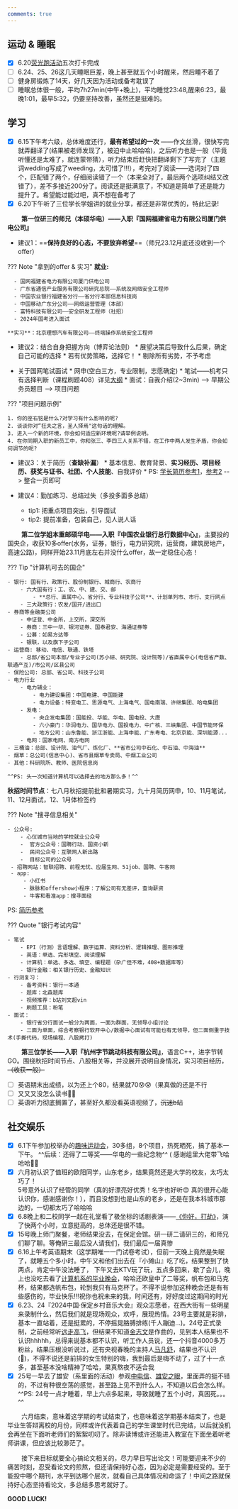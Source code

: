 ```yaml
---
comments: true
---
```



## 运动 & 睡眠

- [x] 6.20[荧光跑活动](https://mp.weixin.qq.com/s/W8T8CRpj7S-xnDkVrOMP3g)五次打卡完成
- [ ] 6.24、25、26这几天睡眠巨差，晚上甚至就五个小时醒来，然后睡不着了
- [ ] 健身房锻炼了14天，好几天因为活动或备考耽误了
- [ ] 睡眠总体很一般，平均7h27min(中午+晚上)，平均睡觉23:48,醒来6:23，最晚1:01，最早5:32，仍要坚持改善，虽然还是挺难的。

## 学习

- [x] 6.15下午考六级，总体难度还行，**最有希望过的一次** ——作文丝滑，很快写完就弄翻译了(结果被老师发现了，被迫中止哈哈哈)，之后听力也是一般（毕竟听懂还是太难了，就连蒙带猜），听力结束后赶快把翻译剩下了写完了（主题词wedding写成了weeding，太可惜了!!!），考完对了阅读——选词对了四个，匹配错了两个，仔细阅读错了一个（本来全对了，最后两个选项纠结又改错了），差不多接近200分了。阅读还是挺满意了，不知道是简单了还是能力提升了。希望能过能过吧，真不想在备考了
- [x] 6.20下午听了三位学长学姐讲的就业分享，都还是非常优秀的，特此记录!

&nbsp; &nbsp; &nbsp; &nbsp; **第一位研三的师兄（本硕华电）——入职『国网福建省电力有限公司厦门供电公司』**

  - 建议1：==**保持良好的心态，不要放弃希望**==（师兄23.12月底还没收到一个offer）

??? Note "拿到的offer & 实习"
    **就业:**

      - 国网福建省电力有限公司厦门供电公司
      - 广东省通信产业服务有限公司研究总院——系统及网络安全工程师
      - 中国农业银行福建省分行——省分行本部信息科技岗
      - 中国移动广东分公司——网络运营管理（本部）
      - 富特科技有限公司——安全研发工程师（社招）
      - 2024年国考进入面试

    **实习**：北京理想汽车有限公司——终端操作系统安全工程师 

- 建议2：结合自身把握方向（博弈论法则）
      * 展望决策后导致什么后果，确定自己可能的选择
      * 若有优势策略，选择它！
      * 剔除所有劣势，不予考虑

- 关于国网笔试面试
      * 网申(空白三方，专业限制，志愿确定)
      * 笔试——机考只有选择判断（课程刷题408）详见[大纲](https://zhaopin.sgcc.com.cn/sgcchr/upload/getAttach/6993e79144564299b9176579fcc38218?attach_url=/sgcchr/upload/FileUploadback/7e67ed8c02df4f1c981cb78a45a8992f.pdf)
      * 面试：自我介绍(2~3min) --> 早期公务员题目 --> 项目问题

??? "项目问题示例"

    1. 你的座右铭是什么?对学习有什么影响的呢?
    2. 谈谈你对“狂夫之言，圣人择焉"这句话的理解。
    3. 进入一个新的环境，你会如何适应新环境呢?请举例说明。
    4. 在你同期入职的新员工中，你和张三、李四三人关系不错，在工作中两人发生矛盾，你会如何调节的呢?

- 建议3：关于简历（**查缺补漏**）
      * 基本信息、教育背景、**实习经历、项目经历、获奖与证书、社团、个人技能**、自我评价
      * PS: [学长简历参考1](./assets/zmz1.png)，[参考2](./assets/zmz2.png) --> 整合一页即可

- 建议4：勤加练习、总结过失（多投多面多总结）
    * tip1: 把重点项目突出，引导面试
    * tip2: 提前准备，包装自己，见人说人话 


&nbsp; &nbsp; &nbsp; &nbsp; **第二位学姐本重邮硕华电——入职『中国农业银行总行数据中心』**，主要投的国央企，收获10多offer(水务，证券，银行，电力研究院，运营商，建筑房地产，⾼速公路)，同样开始23.11月底左右并没什么offer，故一定稳住心态！

??? Tip "计算机可去的国企"

    - 银行: 国有⾏、政策⾏、股份制银⾏、城商⾏、农商⾏
        - 六大国有行：⼯、农、中、建、交、邮
            - **总⾏、直属中⼼、省分⾏、专业科技子公司**、计划单列市、市行、支行网点
        - 三⼤政策⾏：农发/国开/进出口
    - 券商等金融类公司
        - 中证登、中金所，上交所，深交所
        - 券商：三中⼀华、银河证券、国泰君安、海通证券等
        - 公募：如易方达等
        - 银联，以及旗下子公司
    - 运营商: 移动、电信、联通、铁塔
        - 总部/省公司本部/专业⼦公司(苏小研、研究院、设计院等)/省直属中⼼(电信省产数、联通产互)/市公司/区县公司
    - 保险公司: 总部、省公司、科技子公司
    - 电力行业
        - 电力辅业：
            - 电力建设集团：中国电建、中国能建
            - 电力设备：特变电⼯、思源电⽓、上海电⽓、国电南瑞、许继集团、哈电集团
        - 发电：
            - 央企发电集团：国能投、华能、华电、国电投、⼤唐
            - 六小豪门：华润电力、国华电力、国投电力、中广核、三峡集团、中国节能环保
            - 地⽅公司：⼭东鲁能、浙江浙能、上海申能、广东粤电、北京京能、深圳能源...
        - 电网：国家电网、南方电网
    - 三桶油：总部、设计院、油⽓⼚、炼化⼚、**省市公司中石化、中石油、中海油**
    - 烟草：总公司(信息中⼼)、省市县烟草专卖局、中烟⼯业公司
    - 其他：科研院所、教师、医院信息岗

    ^^PS: 头一次知道计算机可以选择去的地方那么多！^^ 


**秋招时间节点**：七八月秋招提前批和暑期实习，九十月简历网申，10、11月笔试，11、12月面试，12、1月体检签约

??? Note "搜寻信息相关"

    - 公众号:
        - ⼼仪城市当地的学校就业公众号
        -  官方公众号：国聘行动、国资小新
        -  民间公众号：互联网⼈新出路
        -  目标公司的公众号
     - 招聘网站：智联招聘、前程无忧、应届⽣网、51job、国聘、牛客网
     - app: 
         - 小红书
         - 脉脉和offershow⼩程序：了解公司有无差评，查询薪资
         - 牛客和看准app：搜寻面经

PS: [简历参考](./assets/yuhv.png)

??? Quote "银行考试内容"

    - 笔试
        - EPI（行测）言语理解、数字运算、资料分析、逻辑推理、图形推理
        - 英语：单选、完形填空、阅读理解
        - 计算机：单选、多选、填空、编程题（杂广但不难，408+数据库等）
        - 银行金融：相关银行历史、金融知识
    - 行测复习：
        - 备考资料：银⾏⼀本通
        - 题库：北森题库
        - 视频推荐：b站刘文超vin
        - 刷题工具：粉笔
    - 面试：
        - 银行省分⾏面试⼀般分为两面，⼀面为群面，无领导⼩组讨论
        - 二面为单面，综合考察银行软开中⼼/数据中⼼面试有可能也有无领导，但二面侧重于技术(手撕代码，现场编程、⼋股拷打)

&nbsp; &nbsp; &nbsp; &nbsp; **第三位学长——入职『杭州字节跳动科技有限公司』**，语言C++，进字节转GO。围绕秋招时间节点、八股相关等，并没展开说明自身情况，实习项目经历，~~（收获一般）~~

- [ ] 英语期末出成绩，以为还上个80，结果就70😰😰（果真做的还是不行 
- [ ] 又又又没怎么读书🤦‍♂️
- [ ] 英语听力彻底搁置了，甚至好久都没看英语视频了，~~沉迷b站~~

## 社交娱乐

- [x] 6.1下午参加校举办的[趣味运动会](https://mp.weixin.qq.com/s/_dQsC66EKad8rb9EYzxxhg)，30多组，8个项目，热死晒死，搞了基本一下午。 ^^后续：还得了二等奖——华电的一些纪念物^^ ( 感谢组里大佬带飞哈哈哈🤣🤣
- [x] 六月初认识了值班的欧阳同学，山东老乡，结果竟然还是大学的校友，太巧太巧了！<br>5号意外认识了经管的同学（真的好漂亮好优秀！名字也好听😊 真的很开心能认识你，感谢感谢你！），而且没想到也是山东的老乡，还是在我本科城市那边的，一切都太巧了哈哈哈
- [x] 6.8晚上和二校同学一起在礼堂看了极坐标的话剧表演——[《你好，打劫》](https://mp.weixin.qq.com/s/UnglLbl_scpXmZK71EOT1Q)，演了快两个小时，立意挺高的，总体还是很不错。
- [x] 15号晚上师门聚餐，老师结果没去，在保定会馆。研一研二请研三的，和师兄们聊了聊。等俺研三最后没人请我们，我们最后一届真惨 
- [x] 6.16上午考英语期末（这学期唯一一门试卷考试），但前一天晚上竟然是失眠了，就睡五个多小时。中午又和他们出去在『小摊山』吃了吃，结果整到了快两点，肯定中午没法睡了， 下午又去KTV玩了玩，五点多回来，歇了会儿，晚上也没吃去看了[计算机系的毕业晚会](https://mp.weixin.qq.com/s/fBjmf31dUx1v-0pWqs1xiw)，哈哈还欧皇中了二等奖，帆布包和马克杯，结果都选帆布包，轮到我只有马克杯了。不得不说参加这种晚会还是有有些感伤的，毕业快乐!!!祝你也祝未来的我，时间还有，好好度过这期间的时光
- [x] 6.23、24『2024中国·保定乡村音乐大会』观众志愿者，在西大街有一些明星来录制什么，然后我们就是现场观众，欢呼，展现热情。23号主要就是彩排，基本一直站着，还是挺累的，不停摇晃胳膊排练(千人蹦迪...)。24号正式录制，之前经常听[远走高飞](https://www.youtube.com/watch?v=TSeruwcAqgM)，但结果不知道[金志文](https://baike.baidu.com/item/%E9%87%91%E5%BF%97%E6%96%87/9517188)是作曲的，见到本人结果也不认识hhhhh，总得来说基本都不认识，听工作人员说，还一个抖音4000多万粉丝，结果压根没听说过，还有央视春晚的主持人[马凡舒](https://baike.baidu.hk/item/%E9%A6%AC%E5%87%A1%E8%88%92/15972875)，结果也不认识(🤣)，不得不说还是前排的女生特别的嗨，我到最后是嗨不动了，过了十一点多，甚至基本没啥精神了哈哈，果真熬夜不适合我
- [x] 25号一早去了雄安（系里面的活动）参观[中电信](https://city.189.cn/)、[雄安之眼](http://www.xiongan.gov.cn/2023-11/10/c_1212299963.htm)，里面弄的挺不错的，不过有种很空荡的感觉，甚至路上见不到什么人，不知道以后会怎么样。^^PS: 24号一点才睡着，早上六点多起来，导致就睡了五个小时，真困死。。。^^

&nbsp; &nbsp; &nbsp; &nbsp; 六月结束，意味着这学期的考试结束了，也意味着这学期基本结束了，也是毕业生答辩离校的月份，同样或许代表着自己的学生课堂时代已完结，以后就没机会再坐在下面听老师们的絮絮叨叨了。除非读博或许还能进入教室在下面坐着听老师讲课，但应该比较渺茫了。

&nbsp; &nbsp; &nbsp; &nbsp; 接下来目标就要全心搞论文相关的，尽力早日写出论文！可能要迎来不少的痛苦时刻，忍受看论文的煎熬，但还请保持好心态，因为必定是需要经受的。至于能投中哪个期刊，水平到达哪个层次，就看自己具体情况和命运了！中间之路就保持好心态坚持看论文，多总结多思考就好了。

**GOOD LUCK!**

